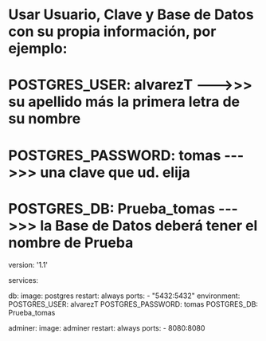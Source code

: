 # Usar Usuario, Clave y Base de Datos con su propia información, por ejemplo:
# POSTGRES_USER: alvarezT        --->>> su apellido más la primera letra de su nombre
# POSTGRES_PASSWORD: tomas    --->>> una clave que ud. elija
# POSTGRES_DB: Prueba_tomas            --->>> la Base de Datos deberá tener el nombre de Prueba 

version: '1.1'

services:

  db:
    image: postgres
    restart: always
    ports:
      - "5432:5432"
    environment:
      POSTGRES_USER: alvarezT
      POSTGRES_PASSWORD: tomas
      POSTGRES_DB: Prueba_tomas

  adminer:
    image: adminer
    restart: always
    ports:
      - 8080:8080
